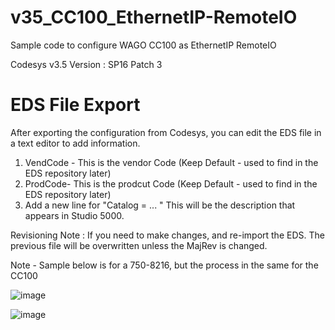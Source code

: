 # v35_CC100_EthernetIP-RemoteIO

Sample code to configure WAGO CC100 as EthernetIP RemoteIO

Codesys v3.5 Version : SP16 Patch 3

# EDS File Export

After exporting the configuration from Codesys, you can edit the EDS file in a text editor to add information. 

1. VendCode - This is the vendor Code (Keep Default - used to find in the EDS repository later)
2. ProdCode- This is the prodcut Code (Keep Default - used to find in the EDS repository later)
3. Add a new line for "Catalog = ... " This will be the description that appears in Studio 5000.

Revisioning Note : If you need to make changes, and re-import the EDS. The previous file will be overwritten unless the MajRev is changed. 

Note - Sample below is for a 750-8216, but the process in the same for the CC100 

![image](https://user-images.githubusercontent.com/90796089/188169738-99852952-5b7e-4f2b-8109-9ea9c0a6357d.png)

![image](https://user-images.githubusercontent.com/90796089/188170074-0ecb48d5-cce3-40c0-835b-8f12d4dab4e2.png)


